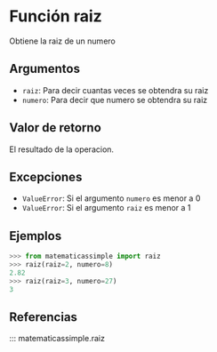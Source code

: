 # Función raiz

Obtiene la raiz de un numero

## Argumentos

- `raiz`: Para decir cuantas veces se obtendra su raiz
- `numero`: Para decir que numero se obtendra su raiz

## Valor de retorno

El resultado de la operacion.

## Excepciones

- `ValueError`: Si el argumento `numero` es menor a 0
- `ValueError`: Si el argumento `raiz` es menor a 1

## Ejemplos

```python
>>> from matematicassimple import raiz 
>>> raiz(raiz=2, numero=8)
2.82
>>> raiz(raiz=3, numero=27)
3
```

## Referencias

::: matematicassimple.raiz